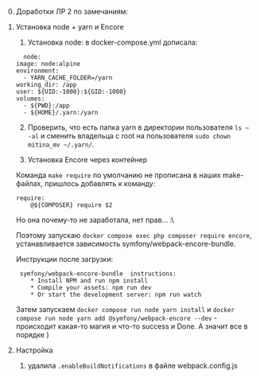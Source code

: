 0. Доработки ЛР 2 по замечаниям:

1. Установка node + yarn и Encore
    1. Установка node: в docker-compose.yml дописала:
    ```
      node:
    image: node:alpine
    environment:
      - YARN_CACHE_FOLDER=/yarn
    working_dir: /app
    user: ${UID:-1000}:${GID:-1000}
    volumes:
      - ${PWD}:/app
      - ${HOME}/.yarn:/yarn
    ```

    2. Проверить, что есть папка yarn в директории пользователя
    `ls ~ -al` и сменить владельца с root на пользователя `sudo chown mitina_mv ~/.yarn/`.

    3. Установка Encore через контейнер

    Команда `make require` по умолчанию не прописана в наших make-файлах, пришлось добавлять к команду:
    ```
    require:
	    @${COMPOSER} require $2
    ```
    Но она почему-то  не заработала, нет прав... :\

    Поэтому запускаю `docker compose exec php composer require encore`, устанавливается зависимость symfony/webpack-encore-bundle. 

    Инструкции после загрузки: 
    ```
     symfony/webpack-encore-bundle  instructions:
        * Install NPM and run npm install
        * Compile your assets: npm run dev
        * Or start the development server: npm run watch 
    ```

    Затем запускаем `docker compose run node yarn install` и `docker compose run node yarn add @symfony/webpack-encore --dev` - происходит какая-то магия и что-то success и Done. А значит все в порядке )

3. Настройка
    1. удалила `.enableBuildNotifications` в файле webpack.config.js